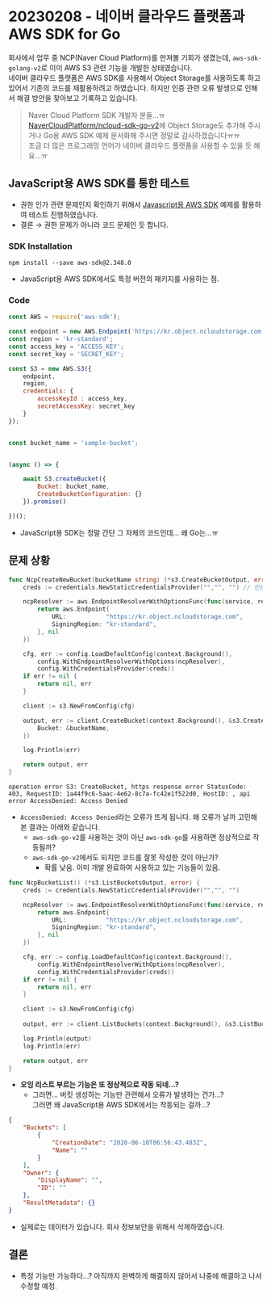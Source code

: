 # 20230208 - 네이버 클라우드 플랫폼과 AWS SDK for Go
회사에서 업무 중 NCP(Naver Cloud Platform)를 만져볼 기회가 생겼는데, `aws-sdk-golang-v2`로 이미 AWS S3 관련 기능을 개발한 상태였습니다.  
네이버 클라우드 플랫폼은 AWS SDK를 사용해서 Object Storage를 사용하도록 하고 있어서 기존의 코드를 재활용하려고 하였습니다. 하지만 인증 관련 오류 발생으로 인해서 해결 방안을 찾아보고 기록하고 있습니다.

> Naver Cloud Platform SDK 개발자 분들...ㅠ  
>[NaverCloudPlatform/ncloud-sdk-go-v2](https://github.com/NaverCloudPlatform/ncloud-sdk-go-v2)에 Object Storage도 추가해 주시거나 Go용 AWS SDK 예제 문서화해 주시면 정말로 감사하겠습니다ㅠㅠ  
>  조금 더 많은 프로그래밍 언어가 네이버 클라우드 플랫폼을 사용할 수 있을 듯 해요...ㅠ

## JavaScript용 AWS SDK를 통한 테스트
- 권한 인가 관련 문제인지 확인하기 위해서 [Javascript용 AWS SDK](https://guide.ncloud-docs.com/docs/storage-storage-8-4) 예제를 활용하여 테스트 진행하였습니다.
- 결론 → 권한 문제가 아니라 코드 문제인 듯 합니다.

### SDK Installation
```shell
npm install --save aws-sdk@2.348.0
```
- JavaScript용 AWS SDK에서도 특정 버전의 패키지를 사용하는 점.

### Code
```javascript
const AWS = require('aws-sdk');

const endpoint = new AWS.Endpoint('https://kr.object.ncloudstorage.com');
const region = 'kr-standard';
const access_key = 'ACCESS_KEY';
const secret_key = 'SECRET_KEY';

const S3 = new AWS.S3({
    endpoint,
    region,
    credentials: {
        accessKeyId : access_key,
        secretAccessKey: secret_key
    }
});


const bucket_name = 'sample-bucket';


(async () => {

    await S3.createBucket({
        Bucket: bucket_name,
        CreateBucketConfiguration: {}
    }).promise()

})();
```
- JavaScript용 SDK는 정말 간단 그 자체의 코드인데... 왜 Go는...ㅠ

## 문제 상황
```go
func NcpCreateNewBucket(bucketName string) (*s3.CreateBucketOutput, error) {
	creds := credentials.NewStaticCredentialsProvider("","", "") // 인증키 입력하여 실행함.

	ncpResolver := aws.EndpointResolverWithOptionsFunc(func(service, region string, options ...interface{}) (aws.Endpoint, error) {
		return aws.Endpoint{
			URL:           "https://kr.object.ncloudstorage.com",
			SigningRegion: "kr-standard",
		}, nil
	})

	cfg, err := config.LoadDefaultConfig(context.Background(),
		config.WithEndpointResolverWithOptions(ncpResolver),
		config.WithCredentialsProvider(creds))
	if err != nil {
		return nil, err
	}

	client := s3.NewFromConfig(cfg)

	output, err := client.CreateBucket(context.Background(), &s3.CreateBucketInput{
		Bucket: &bucketName,
	})

	log.Println(err)

	return output, err
}
```
```shell
operation error S3: CreateBucket, https response error StatusCode: 403, RequestID: 1a44f9c6-5aac-4e62-8c7a-fc42e1f522d0, HostID: , api error AccessDenied: Access Denied
```
- `AccessDenied: Access Denied`라는 오류가 뜨게 됩니다. 
왜 오류가 날까 고민해 본 결과는 아래와 같습니다.
  - `aws-sdk-go-v2`를 사용하는 것이 아닌 `aws-sdk-go`를 사용하면 정상적으로 작동될까?
  - `aws-sdk-go-v2`에서도 되지만 코드를 잘못 작성한 것이 아닌가?
    - 확률 낮음. 이미 개발 완료하여 사용하고 있는 기능들이 있음.

```go
func NcpBucketList() (*s3.ListBucketsOutput, error) {
	creds := credentials.NewStaticCredentialsProvider("","", "")

	ncpResolver := aws.EndpointResolverWithOptionsFunc(func(service, region string, options ...interface{}) (aws.Endpoint, error) {
		return aws.Endpoint{
			URL:           "https://kr.object.ncloudstorage.com",
			SigningRegion: "kr-standard",
		}, nil
	})

	cfg, err := config.LoadDefaultConfig(context.Background(),
		config.WithEndpointResolverWithOptions(ncpResolver),
		config.WithCredentialsProvider(creds))
	if err != nil {
		return nil, err
	}

	client := s3.NewFromConfig(cfg)
	
	output, err := client.ListBuckets(context.Background(), &s3.ListBucketsInput{}, func(options *s3.Options) {})

	log.Println(output)
	log.Println(err)

	return output, err
}
```
- **오잉 리스트 부르는 기능은 또 정상적으로 작동 되네...?**
  - 그러면... 버킷 생성하는 기능만 관련해서 오류가 발생하는 건가...?  
  그러면 왜 JavaScript용 AWS SDK에서는 작동되는 걸까...?

```json
{
    "Buckets": [
        {
            "CreationDate": "2020-06-10T06:56:43.483Z",
            "Name": ""
        }
    ],
    "Owner": {
        "DisplayName": "",
        "ID": ""
    },
    "ResultMetadata": {}
}
```
- 실제로는 데이터가 있습니다. 회사 정보보안을 위해서 삭제하였습니다.

## 결론
- 특정 기능만 가능하다...? 아직까지 완벽하게 해결하지 않아서 나중에 해결하고 나서 수정할 예정.